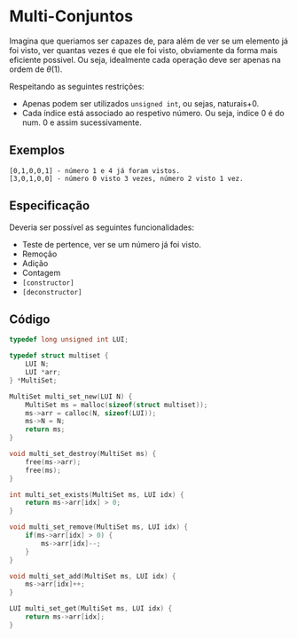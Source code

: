 # Multi-Conjuntos

Imagina que queriamos ser capazes de, para além de ver se um elemento já foi visto, ver quantas vezes é que ele foi visto, obviamente da forma mais eficiente possivel. Ou seja, idealmente cada operação deve ser apenas na ordem de $\theta(1)$.

Respeitando as seguintes restrições:

- Apenas podem ser utilizados `unsigned int`, ou sejas, naturais+0.
- Cada índice está associado ao respetivo número. Ou seja, indice 0 é do num. 0 e assim sucessivamente.

## Exemplos

```
[0,1,0,0,1] - número 1 e 4 já foram vistos.
[3,0,1,0,0] - número 0 visto 3 vezes, número 2 visto 1 vez.
```

## Especificação

Deveria ser possível as seguintes funcionalidades:

- Teste de pertence, ver se um número já foi visto.
- Remoção
- Adição
- Contagem
- `[constructor]`
- `[deconstructor]`

## Código

```c
typedef long unsigned int LUI;

typedef struct multiset {
    LUI N;
    LUI *arr;
} *MultiSet;

MultiSet multi_set_new(LUI N) {
    MultiSet ms = malloc(sizeof(struct multiset));
    ms->arr = calloc(N, sizeof(LUI));
    ms->N = N;
    return ms;
}

void multi_set_destroy(MultiSet ms) {
    free(ms->arr);
    free(ms);
}

int multi_set_exists(MultiSet ms, LUI idx) {
    return ms->arr[idx] > 0;
}

void multi_set_remove(MultiSet ms, LUI idx) {
    if(ms->arr[idx] > 0) {
        ms->arr[idx]--;
    }
}

void multi_set_add(MultiSet ms, LUI idx) {
    ms->arr[idx]++;
}

LUI multi_set_get(MultiSet ms, LUI idx) {
    return ms->arr[idx];
}

```